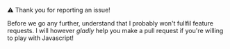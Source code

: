 ⚠️ Thank you for reporting an issue!

Before we go any further, understand that I probably won't fullfil feature requests. I will however _gladly_ help you make a pull request if you're willing to play with Javascript!
